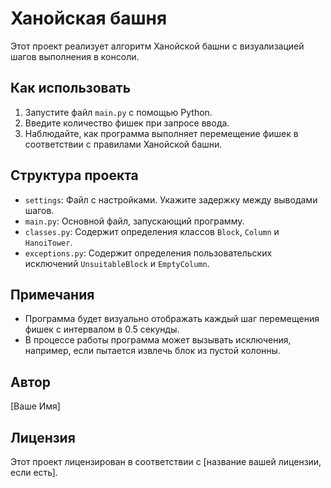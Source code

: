 # Ханойская башня

Этот проект реализует алгоритм Ханойской башни с визуализацией шагов выполнения в консоли.

## Как использовать

1. Запустите файл `main.py` с помощью Python.
2. Введите количество фишек при запросе ввода.
3. Наблюдайте, как программа выполняет перемещение фишек в соответствии с правилами Ханойской башни.

## Структура проекта

- `settings`: Файл с настройками. Укажите задержку между выводами шагов.
- `main.py`: Основной файл, запускающий программу.
- `classes.py`: Содержит определения классов `Block`, `Column` и `HanoiTower`.
- `exceptions.py`: Содержит определения пользовательских исключений `UnsuitableBlock` и `EmptyColumn`.

## Примечания

- Программа будет визуально отображать каждый шаг перемещения фишек с интервалом в 0.5 секунды.
- В процессе работы программа может вызывать исключения, например, если пытается извлечь блок из пустой колонны.

## Автор

[Ваше Имя]

## Лицензия

Этот проект лицензирован в соответствии с [название вашей лицензии, если есть].
